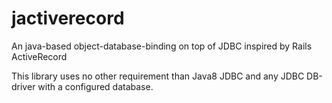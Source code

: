 jactiverecord
=============

An java-based object-database-binding on top of JDBC inspired by Rails ActiveRecord

This library uses no other requirement than Java8 JDBC and any JDBC DB-driver with a configured database.
